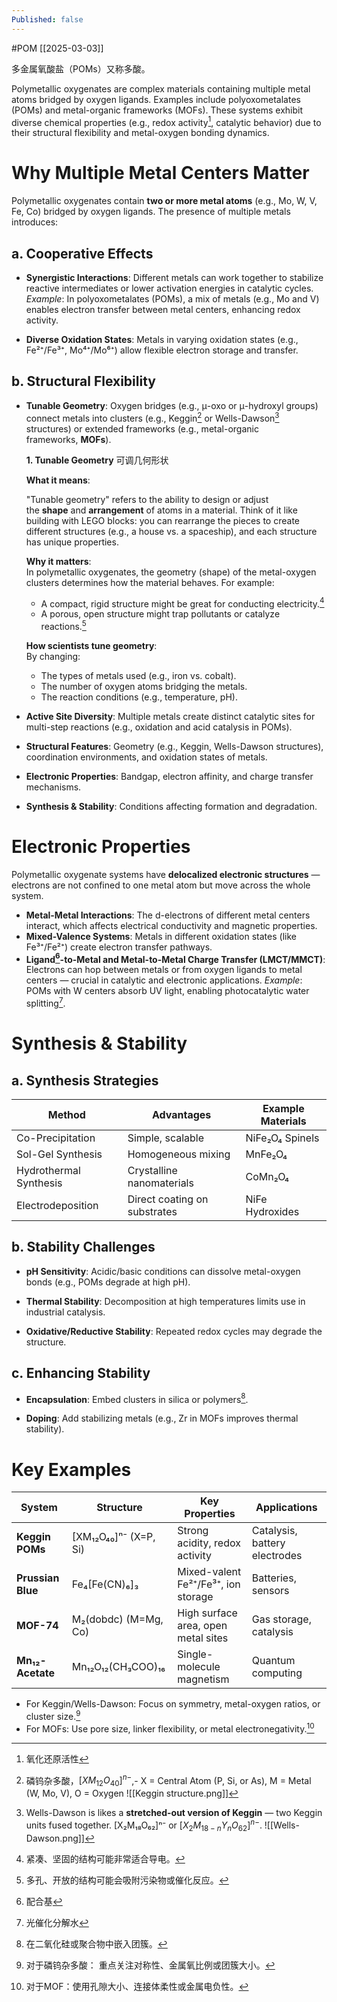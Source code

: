 ```yaml
---
Published: false
---
```

#POM [[2025-03-03]]

多金属氧酸盐（POMs）又称多酸。

Polymetallic oxygenates are complex materials containing multiple metal atoms bridged by oxygen ligands. Examples include polyoxometalates (POMs) and metal-organic frameworks (MOFs). These systems exhibit diverse chemical properties (e.g., redox activity[^1], catalytic behavior) due to their structural flexibility and metal-oxygen bonding dynamics.

# Why Multiple Metal Centers Matter

Polymetallic oxygenates contain **two or more metal atoms** (e.g., Mo, W, V, Fe, Co) bridged by oxygen ligands. The presence of multiple metals introduces:

## a. Cooperative Effects

- **Synergistic Interactions**: Different metals can work together to stabilize reactive intermediates or lower activation energies in catalytic cycles.  
    _Example_: In polyoxometalates (POMs), a mix of metals (e.g., Mo and V) enables electron transfer between metal centers, enhancing redox activity.

- **Diverse Oxidation States**: Metals in varying oxidation states (e.g., Fe²⁺/Fe³⁺, Mo⁴⁺/Mo⁶⁺) allow flexible electron storage and transfer.

## b. Structural Flexibility

- **Tunable Geometry**: Oxygen bridges (e.g., μ-oxo or μ-hydroxyl groups) connect metals into clusters (e.g., Keggin[^4] or Wells-Dawson[^5] structures) or extended frameworks (e.g., metal-organic frameworks, **MOFs**).
  
	**1. Tunable Geometry** 可调几何形状
	
	**What it means**:  
	
	"Tunable geometry" refers to the ability to design or adjust the **shape** and **arrangement** of atoms in a material. Think of it like building with LEGO blocks: you can rearrange the pieces to create different structures (e.g., a house vs. a spaceship), and each structure has unique properties.
	
	**Why it matters**:  
	In polymetallic oxygenates, the geometry (shape) of the metal-oxygen clusters determines how the material behaves. For example:
	- A compact, rigid structure might be great for conducting electricity.[^2]
	- A porous, open structure might trap pollutants or catalyze reactions.[^3]
    
	**How scientists tune geometry**:  
	By changing:
	- The types of metals used (e.g., iron vs. cobalt).
	- The number of oxygen atoms bridging the metals.
	- The reaction conditions (e.g., temperature, pH).
	
- **Active Site Diversity**: Multiple metals create distinct catalytic sites for multi-step reactions (e.g., oxidation and acid catalysis in POMs).
  
- **Structural Features**: Geometry (e.g., Keggin, Wells-Dawson structures), coordination environments, and oxidation states of metals.
  
- **Electronic Properties**: Bandgap, electron affinity, and charge transfer mechanisms.
  
- **Synthesis & Stability**: Conditions affecting formation and degradation.

# Electronic Properties

Polymetallic oxygenate systems have **delocalized electronic structures** — electrons are not confined to one metal atom but move across the whole system.

- **Metal-Metal Interactions**: The d-electrons of different metal centers interact, which affects electrical conductivity and magnetic properties.
- **Mixed-Valence Systems**: Metals in different oxidation states (like Fe³⁺/Fe²⁺) create electron transfer pathways.
- **Ligand[^6]-to-Metal and Metal-to-Metal Charge Transfer (LMCT/MMCT)**: Electrons can hop between metals or from oxygen ligands to metal centers — crucial in catalytic and electronic applications.
  *Example*: POMs with W centers absorb UV light, enabling photocatalytic water splitting[^7].


# Synthesis & Stability

## a. Synthesis Strategies

| Method                 | Advantages                   | Example Materials |
| ---------------------- | ---------------------------- | ----------------- |
| Co-Precipitation       | Simple, scalable             | NiFe₂O₄ Spinels   |
| Sol-Gel Synthesis      | Homogeneous mixing           | MnFe₂O₄           |
| Hydrothermal Synthesis | Crystalline nanomaterials    | CoMn₂O₄           |
| Electrodeposition      | Direct coating on substrates | NiFe Hydroxides   |
## b. Stability Challenges

- **pH Sensitivity**: Acidic/basic conditions can dissolve metal-oxygen bonds (e.g., POMs degrade at high pH).
    
- **Thermal Stability**: Decomposition at high temperatures limits use in industrial catalysis.
    
- **Oxidative/Reductive Stability**: Repeated redox cycles may degrade the structure.
    

## c. Enhancing Stability

- **Encapsulation**: Embed clusters in silica or polymers[^8].
    
- **Doping**: Add stabilizing metals (e.g., Zr in MOFs improves thermal stability).


# Key Examples

| System            | Structure             | Key Properties                      | Applications                  |
| ----------------- | --------------------- | ----------------------------------- | ----------------------------- |
| **Keggin POMs**   | [XM₁₂O₄₀]ⁿ⁻ (X=P, Si) | Strong acidity, redox activity      | Catalysis, battery electrodes |
| **Prussian Blue** | Fe₄[Fe(CN)₆]₃         | Mixed-valent Fe²⁺/Fe³⁺, ion storage | Batteries, sensors            |
| **MOF-74**        | M₂(dobdc) (M=Mg, Co)  | High surface area, open metal sites | Gas storage, catalysis        |
| **Mn₁₂-Acetate**  | Mn₁₂O₁₂(CH₃COO)₁₆     | Single-molecule magnetism           | Quantum computing             |
- For Keggin/Wells-Dawson: Focus on symmetry, metal-oxygen ratios, or cluster size.[^9]
- For MOFs: Use pore size, linker flexibility, or metal electronegativity.[^10]

[^1]: 氧化还原活性

[^2]: 紧凑、坚固的结构可能非常适合导电。

[^3]: 多孔、开放的结构可能会吸附污染物或催化反应。

[^4]: 磷钨杂多酸，$[XM_{12}O_{40}]^{n−}$,- X = Central Atom (P, Si, or As), M = Metal (W, Mo, V), O = Oxygen
![[Keggin structure.png]]

[^5]: Wells-Dawson is likes a **stretched-out version of Keggin** — two Keggin units fused together. [X₂M₁₈O₆₂]ⁿ⁻ or $[X_2M_{18-n}Y_nO_{62}]^{n−}$.
![[Wells-Dawson.png]]

[^6]: 配合基

[^7]: 光催化分解水

[^8]: 在二氧化硅或聚合物中嵌入团簇。

[^9]: 对于磷钨杂多酸： 重点关注对称性、金属氧比例或团簇大小。

[^10]: 对于MOF：使用孔隙大小、连接体柔性或金属电负性。
